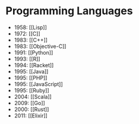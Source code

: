 # Programming Languages


- 1958: [[Lisp]]
- 1972: [[C]]
- 1983: [[C++]]
- 1983: [[Objective-C]]
- 1991: [[Python]]
- 1993: [[R]]
- 1994: [[Racket]]
- 1995: [[Java]]
- 1995: [[PHP]]
- 1995: [[JavaScript]]
- 1995: [[Ruby]]
- 2004: [[Scala]]
- 2009: [[Go]]
- 2000: [[Rust]]
- 2011: [[Elixir]]
